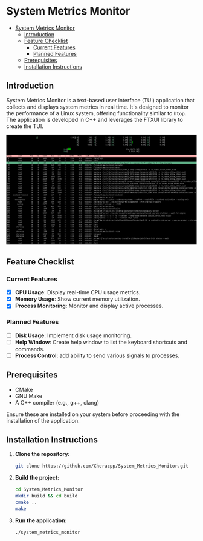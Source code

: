 # System Metrics Monitor
<!--toc:start-->
- [System Metrics Monitor](#system-metrics-monitor)
  - [Introduction](#introduction)
  - [Feature Checklist](#feature-checklist)
    - [Current Features](#current-features)
    - [Planned Features](#planned-features)
  - [Prerequisites](#prerequisites)
  - [Installation Instructions](#installation-instructions)
<!--toc:end-->

## Introduction

System Metrics Monitor is a text-based user interface (TUI) application that collects and displays system metrics in real time. It's designed to monitor the performance of a Linux system, offering functionality similar to `htop`. The application is developed in C++ and leverages the FTXUI library to create the TUI.

![app view](images/Screenshot.png)

## Feature Checklist

### Current Features

- [x] **CPU Usage**: Display real-time CPU usage metrics.
- [x] **Memory Usage**: Show current memory utilization.
- [x] **Process Monitoring**: Monitor and display active processes.

### Planned Features

- [ ] **Disk Usage**: Implement disk usage monitoring.
- [ ] **Help Window**: Create help window to list the keyboard shortcuts and commands.
- [ ] **Process Control**: add ability to send various signals to processes.

## Prerequisites

- CMake
- GNU Make
- A C++ compiler (e.g., g++, clang)

Ensure these are installed on your system before proceeding with the installation of the application.

## Installation Instructions

1. **Clone the repository:**

   ```bash
   git clone https://github.com/Cheracpp/System_Metrics_Monitor.git

2. **Build the project:**

    ```bash
    cd System_Metrics_Monitor
    mkdir build && cd build
    cmake ..
    make
    ```

3. **Run the application:**

    ```bash
    ./system_metrics_monitor
    ```
